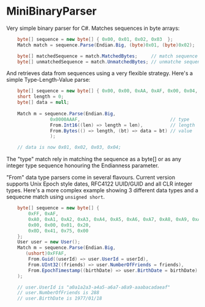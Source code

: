 MiniBinaryParser
================

Very simple binary parser for C#.
Matches sequences in byte arrays:

```csharp
    byte[] sequence = new byte[] { 0x00, 0x01, 0x02, 0x03  };
    Match match = sequence.Parse(Endian.Big, (byte)0x01, (byte)0x02);

    byte[] matchedSequence = match.MatchedBytes;     // match sequence is    { 0x01, 0x02 }
    byte[] unmatchedSequence = match.UnmatchedBytes; // unmatche sequence is { 0x00, 0x03 }
```


And retrieves data from sequences using a very flexible strategy. Here's a simple Type-Length-Value parse:

```csharp
    byte[] sequence = new byte[] { 0x00, 0x00, 0xAA, 0xAF, 0x00, 0x04, 0x01, 0x02, 0x03, 0x04, 0x05  };
    short length = 0;
    byte[] data = null;
 
    Match m = sequence.Parse(Endian.Big, 
                0x0000AAAF,                                 // type
                From.Int16((len) => length = len),          // length
                From.Bytes(() => length, (bt) => data = bt) // value
                );

    // data is now 0x01, 0x02, 0x03, 0x04;
```

The "type" match rely in matching the sequence as a byte[] or as any integer type sequence honouring the Endianness parameter.

"From" data type parsers come in several flavours. Current version supports Unix Epoch style dates, RFC4122 UUID/GUID and all CLR integer types. Here's a more complex example showing 3 different data types and a sequecne match using ```unsigned short```.  


```csharp
    byte[] sequence = new byte[] { 
        0xFF, 0xAF,                                                                                     // Type 16Bit Int
        0xA0, 0xA1, 0xA2, 0xA3, 0xA4, 0xA5, 0xA6, 0xA7, 0xA8, 0xA9, 0xAA, 0xAB, 0xAC, 0xAD, 0xAE, 0xAF, // Guid RFC4122
        0x00, 0x00, 0x01, 0x20,                                                                         // Unsigned int
        0x0D, 0x41, 0x75, 0x00                                                                          // Unix Epoch DateTime 
    };
    User user = new User();
    Match m = sequence.Parse(Endian.Big,
       (ushort)0xFFAF,                                                  // Type 16Bit Int
        From.Guid((userId) => user.UserId = userId),                    // Guid RFC4122
        From.UInt32((friends) => user.NumberOfFriends = friends),       // Unsigned int
        From.EpochTimestamp((birthDate) => user.BirthDate = birthDate)  // Unix Epoch DateTime
    );

    // user.UserId is "a0a1a2a3-a4a5-a6a7-a8a9-aaabacadaeaf"
    // user.NumberOfFriends is 288
    // user.BirthDate is 1977/01/18

```







